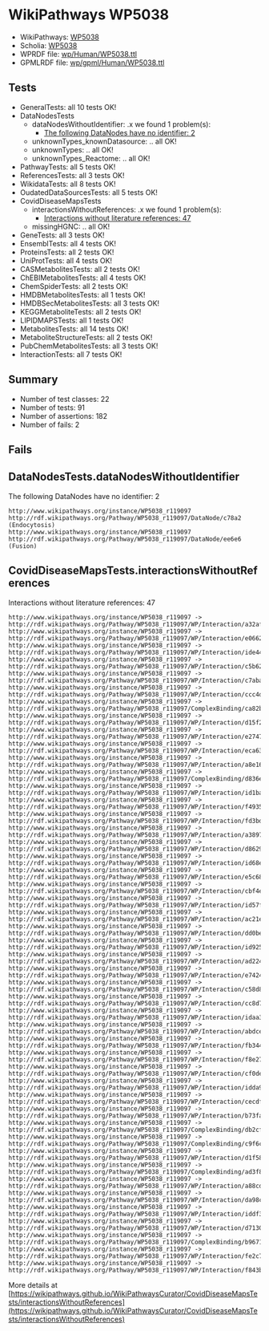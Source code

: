 # WikiPathways WP5038

* WikiPathways: [WP5038](https://identifiers.org/wikipathways:WP5038)
* Scholia: [WP5038](https://scholia.toolforge.org/wikipathways/WP5038)
* WPRDF file: [wp/Human/WP5038.ttl](../wp/Human/WP5038.ttl)
* GPMLRDF file: [wp/gpml/Human/WP5038.ttl](../wp/gpml/Human/WP5038.ttl)

## Tests
* GeneralTests: all 10 tests OK!
* DataNodesTests
    * dataNodesWithoutIdentifier: .x we found 1 problem(s):
        * [The following DataNodes have no identifier: 2](#d2d32fa1)
    * unknownTypes_knownDatasource: .. all OK!
    * unknownTypes: .. all OK!
    * unknownTypes_Reactome: .. all OK!
* PathwayTests: all 5 tests OK!
* ReferencesTests: all 3 tests OK!
* WikidataTests: all 8 tests OK!
* OudatedDataSourcesTests: all 5 tests OK!
* CovidDiseaseMapsTests
    * interactionsWithoutReferences: .x we found 1 problem(s):
        * [Interactions without literature references: 47](#9701cd45)
    * missingHGNC: .. all OK!
* GeneTests: all 3 tests OK!
* EnsemblTests: all 4 tests OK!
* ProteinsTests: all 2 tests OK!
* UniProtTests: all 4 tests OK!
* CASMetabolitesTests: all 2 tests OK!
* ChEBIMetabolitesTests: all 4 tests OK!
* ChemSpiderTests: all 2 tests OK!
* HMDBMetabolitesTests: all 1 tests OK!
* HMDBSecMetabolitesTests: all 3 tests OK!
* KEGGMetaboliteTests: all 2 tests OK!
* LIPIDMAPSTests: all 1 tests OK!
* MetabolitesTests: all 14 tests OK!
* MetaboliteStructureTests: all 2 tests OK!
* PubChemMetabolitesTests: all 3 tests OK!
* InteractionTests: all 7 tests OK!


## Summary

* Number of test classes: 22
* Number of tests: 91
* Number of assertions: 182
* Number of fails: 2

## Fails

<a name="d2d32fa1" />

## DataNodesTests.dataNodesWithoutIdentifier

The following DataNodes have no identifier: 2
```
http://www.wikipathways.org/instance/WP5038_r119097 http://rdf.wikipathways.org/Pathway/WP5038_r119097/DataNode/c78a2 (Endocytosis)
http://www.wikipathways.org/instance/WP5038_r119097 http://rdf.wikipathways.org/Pathway/WP5038_r119097/DataNode/ee6e6 (Fusion)
```

<a name="9701cd45" />

## CovidDiseaseMapsTests.interactionsWithoutReferences

Interactions without literature references: 47
```
http://www.wikipathways.org/instance/WP5038_r119097 -> http://rdf.wikipathways.org/Pathway/WP5038_r119097/WP/Interaction/a32af
http://www.wikipathways.org/instance/WP5038_r119097 -> http://rdf.wikipathways.org/Pathway/WP5038_r119097/WP/Interaction/e0662
http://www.wikipathways.org/instance/WP5038_r119097 -> http://rdf.wikipathways.org/Pathway/WP5038_r119097/WP/Interaction/ide445d5
http://www.wikipathways.org/instance/WP5038_r119097 -> http://rdf.wikipathways.org/Pathway/WP5038_r119097/WP/Interaction/c5b62
http://www.wikipathways.org/instance/WP5038_r119097 -> http://rdf.wikipathways.org/Pathway/WP5038_r119097/WP/Interaction/c7aba
http://www.wikipathways.org/instance/WP5038_r119097 -> http://rdf.wikipathways.org/Pathway/WP5038_r119097/WP/Interaction/ccc4d
http://www.wikipathways.org/instance/WP5038_r119097 -> http://rdf.wikipathways.org/Pathway/WP5038_r119097/ComplexBinding/ca82b
http://www.wikipathways.org/instance/WP5038_r119097 -> http://rdf.wikipathways.org/Pathway/WP5038_r119097/WP/Interaction/d15f2
http://www.wikipathways.org/instance/WP5038_r119097 -> http://rdf.wikipathways.org/Pathway/WP5038_r119097/WP/Interaction/e2747
http://www.wikipathways.org/instance/WP5038_r119097 -> http://rdf.wikipathways.org/Pathway/WP5038_r119097/WP/Interaction/eca63
http://www.wikipathways.org/instance/WP5038_r119097 -> http://rdf.wikipathways.org/Pathway/WP5038_r119097/WP/Interaction/a8e16
http://www.wikipathways.org/instance/WP5038_r119097 -> http://rdf.wikipathways.org/Pathway/WP5038_r119097/ComplexBinding/d836e
http://www.wikipathways.org/instance/WP5038_r119097 -> http://rdf.wikipathways.org/Pathway/WP5038_r119097/WP/Interaction/id1baa9d1
http://www.wikipathways.org/instance/WP5038_r119097 -> http://rdf.wikipathways.org/Pathway/WP5038_r119097/WP/Interaction/f4935
http://www.wikipathways.org/instance/WP5038_r119097 -> http://rdf.wikipathways.org/Pathway/WP5038_r119097/WP/Interaction/fd3bd
http://www.wikipathways.org/instance/WP5038_r119097 -> http://rdf.wikipathways.org/Pathway/WP5038_r119097/WP/Interaction/a3897
http://www.wikipathways.org/instance/WP5038_r119097 -> http://rdf.wikipathways.org/Pathway/WP5038_r119097/WP/Interaction/d8629
http://www.wikipathways.org/instance/WP5038_r119097 -> http://rdf.wikipathways.org/Pathway/WP5038_r119097/WP/Interaction/id68e36368
http://www.wikipathways.org/instance/WP5038_r119097 -> http://rdf.wikipathways.org/Pathway/WP5038_r119097/WP/Interaction/e5c68
http://www.wikipathways.org/instance/WP5038_r119097 -> http://rdf.wikipathways.org/Pathway/WP5038_r119097/WP/Interaction/cbf4e
http://www.wikipathways.org/instance/WP5038_r119097 -> http://rdf.wikipathways.org/Pathway/WP5038_r119097/WP/Interaction/id57f20ac8
http://www.wikipathways.org/instance/WP5038_r119097 -> http://rdf.wikipathways.org/Pathway/WP5038_r119097/WP/Interaction/ac21e
http://www.wikipathways.org/instance/WP5038_r119097 -> http://rdf.wikipathways.org/Pathway/WP5038_r119097/WP/Interaction/dd0be
http://www.wikipathways.org/instance/WP5038_r119097 -> http://rdf.wikipathways.org/Pathway/WP5038_r119097/WP/Interaction/id925594bb
http://www.wikipathways.org/instance/WP5038_r119097 -> http://rdf.wikipathways.org/Pathway/WP5038_r119097/WP/Interaction/ad224
http://www.wikipathways.org/instance/WP5038_r119097 -> http://rdf.wikipathways.org/Pathway/WP5038_r119097/WP/Interaction/e7424
http://www.wikipathways.org/instance/WP5038_r119097 -> http://rdf.wikipathways.org/Pathway/WP5038_r119097/WP/Interaction/c58d8
http://www.wikipathways.org/instance/WP5038_r119097 -> http://rdf.wikipathways.org/Pathway/WP5038_r119097/WP/Interaction/cc8d7
http://www.wikipathways.org/instance/WP5038_r119097 -> http://rdf.wikipathways.org/Pathway/WP5038_r119097/WP/Interaction/idaa39462d
http://www.wikipathways.org/instance/WP5038_r119097 -> http://rdf.wikipathways.org/Pathway/WP5038_r119097/WP/Interaction/abdce
http://www.wikipathways.org/instance/WP5038_r119097 -> http://rdf.wikipathways.org/Pathway/WP5038_r119097/WP/Interaction/fb344
http://www.wikipathways.org/instance/WP5038_r119097 -> http://rdf.wikipathways.org/Pathway/WP5038_r119097/WP/Interaction/f8e27
http://www.wikipathways.org/instance/WP5038_r119097 -> http://rdf.wikipathways.org/Pathway/WP5038_r119097/WP/Interaction/cf0de
http://www.wikipathways.org/instance/WP5038_r119097 -> http://rdf.wikipathways.org/Pathway/WP5038_r119097/WP/Interaction/idda9b7d8b
http://www.wikipathways.org/instance/WP5038_r119097 -> http://rdf.wikipathways.org/Pathway/WP5038_r119097/WP/Interaction/cecdf
http://www.wikipathways.org/instance/WP5038_r119097 -> http://rdf.wikipathways.org/Pathway/WP5038_r119097/WP/Interaction/b73fa
http://www.wikipathways.org/instance/WP5038_r119097 -> http://rdf.wikipathways.org/Pathway/WP5038_r119097/ComplexBinding/db2cf
http://www.wikipathways.org/instance/WP5038_r119097 -> http://rdf.wikipathways.org/Pathway/WP5038_r119097/ComplexBinding/c9f6c
http://www.wikipathways.org/instance/WP5038_r119097 -> http://rdf.wikipathways.org/Pathway/WP5038_r119097/WP/Interaction/d1f58
http://www.wikipathways.org/instance/WP5038_r119097 -> http://rdf.wikipathways.org/Pathway/WP5038_r119097/ComplexBinding/ad3f8
http://www.wikipathways.org/instance/WP5038_r119097 -> http://rdf.wikipathways.org/Pathway/WP5038_r119097/WP/Interaction/a88cd
http://www.wikipathways.org/instance/WP5038_r119097 -> http://rdf.wikipathways.org/Pathway/WP5038_r119097/WP/Interaction/da98c
http://www.wikipathways.org/instance/WP5038_r119097 -> http://rdf.wikipathways.org/Pathway/WP5038_r119097/WP/Interaction/iddf33d8ac
http://www.wikipathways.org/instance/WP5038_r119097 -> http://rdf.wikipathways.org/Pathway/WP5038_r119097/WP/Interaction/d7130
http://www.wikipathways.org/instance/WP5038_r119097 -> http://rdf.wikipathways.org/Pathway/WP5038_r119097/ComplexBinding/b9671
http://www.wikipathways.org/instance/WP5038_r119097 -> http://rdf.wikipathways.org/Pathway/WP5038_r119097/WP/Interaction/fe2c7
http://www.wikipathways.org/instance/WP5038_r119097 -> http://rdf.wikipathways.org/Pathway/WP5038_r119097/WP/Interaction/f843b
```

More details at [https://wikipathways.github.io/WikiPathwaysCurator/CovidDiseaseMapsTests/interactionsWithoutReferences](https://wikipathways.github.io/WikiPathwaysCurator/CovidDiseaseMapsTests/interactionsWithoutReferences)

